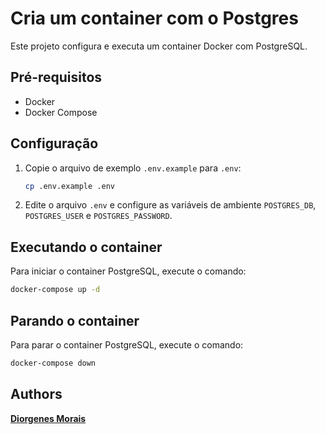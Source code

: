 # Cria um container com o Postgres

Este projeto configura e executa um container Docker com PostgreSQL.

## Pré-requisitos

- Docker
- Docker Compose

## Configuração

1. Copie o arquivo de exemplo `.env.example` para `.env`:

    ```bash
    cp .env.example .env
    ```

2. Edite o arquivo `.env` e configure as variáveis de ambiente `POSTGRES_DB`, `POSTGRES_USER` e `POSTGRES_PASSWORD`.

## Executando o container

Para iniciar o container PostgreSQL, execute o comando:

```bash
docker-compose up -d
```

## Parando o container

Para parar o container PostgreSQL, execute o comando:

```bash
docker-compose down
```

## Authors

[**Diorgenes Morais**](https://github.com/diorgenesmorais)
